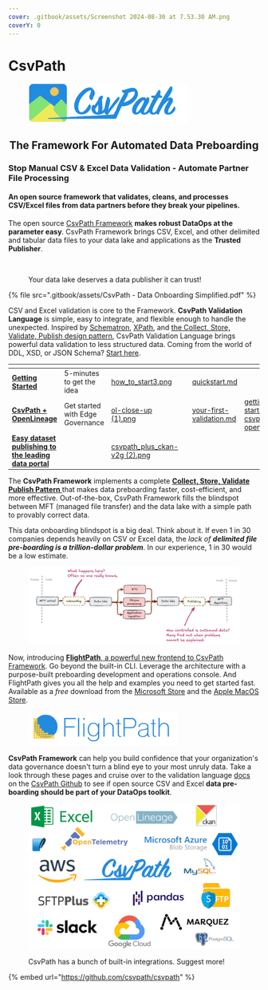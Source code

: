 ```yaml
---
cover: .gitbook/assets/Screenshot 2024-08-30 at 7.53.30 AM.png
coverY: 0
---
```


# CsvPath

<figure><img src=".gitbook/assets/logo-wordmark-200dpi-428x105.png" alt="Logo for the CsvPath Framework" width="321"><figcaption></figcaption></figure>

<h2 align="center">The Framework For Automated Data Preboarding</h2>

### Stop Manual CSV & Excel Data Validation - Automate Partner File Processing

#### An open source framework that validates, cleans, and processes CSV/Excel files from data partners before they break your pipelines.

The open source [CsvPath Framework](https://github.com/csvpath/csvpath) **makes robust DataOps at the parameter easy**. CsvPath Framework brings CSV, Excel, and other delimited and tabular data files to your data lake and applications as the **Trusted Publisher**. &#x20;

<figure><img src=".gitbook/assets/Screenshot 2025-03-09 at 6.45.40 PM.png" alt="" width="375"><figcaption><p>Your data lake deserves a data publisher it can trust!</p></figcaption></figure>

{% file src=".gitbook/assets/CsvPath - Data Onboarding Simplified.pdf" %}

CSV and Excel validation is core to the Framework. **CsvPath Validation Language** is simple, easy to integrate, and flexible enough to handle the unexpected. Inspired by [Schematron](https://schematron.com/), [XPath](https://www.w3.org/TR/xpath-31/), and [the Collect, Store, Validate, Publish design pattern](topics/the-collect-store-validate-pattern.md), CsvPath Validation Language brings powerful data validation to less structured data. Coming from the world of DDL, XSD, or JSON Schema? [Start here](topics/validation/schemas-or-rules.md).

<table data-view="cards"><thead><tr><th></th><th></th><th data-hidden data-card-cover data-type="files"></th><th data-hidden></th><th data-hidden data-type="content-ref"></th><th data-hidden data-card-target data-type="content-ref"></th></tr></thead><tbody><tr><td><a href="broken-reference"><strong>Getting Started</strong></a></td><td>5-minutes to get the idea</td><td><a href=".gitbook/assets/how_to_start3.png">how_to_start3.png</a></td><td></td><td><a href="getting-started/quickstart.md">quickstart.md</a></td><td></td></tr><tr><td><a href="getting-started/getting-started-with-csvpath-+-openlineage.md"><strong>CsvPath + OpenLineage</strong></a></td><td>Get started with Edge Governance</td><td><a href=".gitbook/assets/ol-close-up (1).png">ol-close-up (1).png</a></td><td></td><td><a href="getting-started/csv-and-excel-validation/your-first-validation.md">your-first-validation.md</a></td><td><a href="getting-started/getting-started-with-csvpath-+-openlineage.md">getting-started-with-csvpath-+-openlineage.md</a></td></tr><tr><td><a href="getting-started/integrations/getting-started-with-csvpath-+-ckan.md"><strong>Easy dataset publishing to the leading data portal</strong></a></td><td></td><td><a href=".gitbook/assets/csvpath_plus_ckan-v2g (2).png">csvpath_plus_ckan-v2g (2).png</a></td><td></td><td></td><td></td></tr></tbody></table>

The **CsvPath Framework** implements a complete [**Collect, Store, Validate Publish Pattern** ](https://static1.squarespace.com/static/66df9d47982d0d40e1574327/t/6771fe6f63bbf5361725ad05/1735523953587/The+Collect+Store+Validate+Pattern+-+Atesta+Analytics.pdf)that makes data preboarding faster, cost-efficient, and more effective. Out-of-the-box, CsvPath Framework fills the blindspot between MFT (managed file transfer) and the data lake with a simple path to provably correct data.

This data onboarding blindspot is a big deal. Think about it. If even 1 in 30 companies depends heavily on CSV or Excel data, the _lack of **delimited file pre-boarding is a trillion-dollar problem**_. In our experience, 1 in 30 would be a low estimate.&#x20;

<figure><img src=".gitbook/assets/data-flow.png" alt="A data flow diagram showing how CSV, Excel and other tabular data come into the organization through a preboarding process that acts as a Trusted Publisher to the data lake and applications."><figcaption></figcaption></figure>

Now, introducing [**FlightPath**, a powerful new frontend to CsvPath Framework](https://www.flightpathdata.com/). Go beyond the built-in CLI. Leverage the architecture with a purpose-built preboarding development and operations console. And FlightPath gives you all the help and examples you need to get started fast. Available as a _free_ download from the [Microsoft Store](https://apps.microsoft.com/detail/9p9pbpkz4jdf?hl=en-US\&gl=US) and the [Apple MacOS Store](https://apps.apple.com/us/app/flightpath-data/id6745823097).

<figure><img src=".gitbook/assets/flightpath-logo-1-sm.png" alt=""><figcaption></figcaption></figure>

**CsvPath Framework** can help you build confidence that your organization's data governance doesn't turn a blind eye to your most unruly data. Take a look through these pages and cruise over to the validation language [docs](https://github.com/csvpath/csvpath) on the [CsvPath Github](https://github.com/csvpath/csvpath) to see if open source CSV and Excel **data pre-boarding should be part of your DataOps toolkit**.



<figure><img src=".gitbook/assets/integration_logos (8).png" alt="Logos of the many popular DataOps tools that are integrated with CsvPath Framework: aws s3, azure, slack, Excel, opentelemetry, sftp, ckan, pandas, openlineage, and more" width="563"><figcaption><p>CsvPath has a bunch of built-in integrations. Suggest more!</p></figcaption></figure>

{% embed url="https://github.com/csvpath/csvpath" %}
